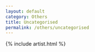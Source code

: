 ```yaml
---
layout: default
category: Others
title: Uncategorised
permalink: /others/uncategorised
---
```


{% include artist.html %}